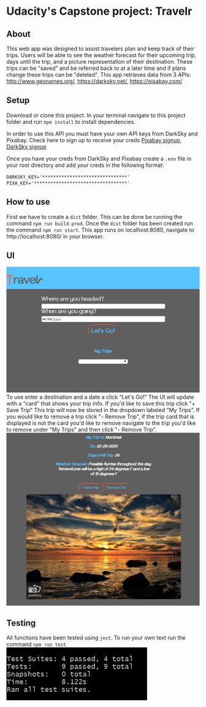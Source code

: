 # Udacity's Capstone project: Travelr

## About
This web app was designed to assist travelers plan and keep track of their trips. Users will be able to see the weather forecast for their upcoming trip, days until the trip, and a picture representation of their destination. These trips can be "saved" and be referred back to at a later time and if plans change these trips can be "deleted". This app retrieves data from 3 APIs: http://www.geonames.org/, https://darksky.net/, https://pixabay.com/

## Setup
Download or clone this project. In your terminal navigate to this project folder and run `npm install` to install dependencies.

In order to use this API you must have your own API keys from DarkSky and Pixabay. Check here to sign up to receive your creds [Pixabay signup](https://pixabay.com/api/docs/), [DarkSky signup](https://darksky.net/dev)

Once you have your creds from DarkSky and Pixabay create a `.env` file in your root directory and add your creds in the following format:
```
DARKSKY_KEY='*******************************'
PIXA_KEY='**********************************'
```


## How to use
First we have to create a `dist` folder. This can be done be running the command `npm run build-prod`. Once the `dist` folder has been created run the command `npm run start`. This app runs on localhost:8080, navigate to http://localhost:8080/ in your browser.

## UI
!['UI'](/pics/UI.PNG)
To use enter a destination and a date a click "Let's Go!" The UI will update with a "card" that shows your trip info. If you'd like to save this trip click "+ Save Trip" This trip will now be stored in the dropdown labeled "My Trips". If you would like to remove a trip click "- Remove Trip", if the trip card that is displayed is not the card you'd like to remove navigate to the trip you'd like to remove under "My Trips" and then click "- Remove Trip".
!['Trip](/pics/trip.PNG)


## Testing
All functions have been tested using `jest`.
To run your own text run the command `npm run test`
!['Tests'](/pics/tests.PNG)
